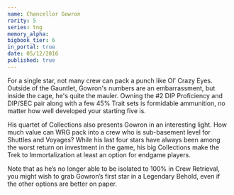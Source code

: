 ```yaml
---
name: Chancellor Gowron
rarity: 5
series: tng
memory_alpha:
bigbook_tier: 6
in_portal: true
date: 05/12/2016
published: true
---
```


For a single star, not many crew can pack a punch like Ol' Crazy Eyes. Outside of the Gauntlet, Gowron's numbers are an embarrassment, but inside the cage, he's quite the mauler. Owning the #2 DIP Proficiency and DIP/SEC pair along with a few 45% Trait sets is formidable ammunition, no matter how well developed your starting five is.

His quartet of Collections also presents Gowron in an interesting light. How much value can WRG pack into a crew who is sub-basement level for Shuttles and Voyages? While his last four stars have always been among the worst return on investment in the game, his big Collections make the Trek to Immortalization at least an option for endgame players.

Note that as he’s no longer able to be isolated to 100% in Crew Retrieval, you might wish to grab Gowron’s first star in a Legendary Behold, even if the other options are better on paper.

